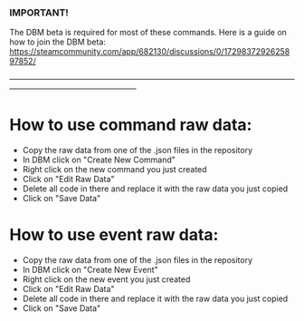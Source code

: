 ### IMPORTANT! 
The DBM beta is required for most of these commands. 
Here is a guide on how to join the DBM beta: 
https://steamcommunity.com/app/682130/discussions/0/1729837292625897852/

————————————————————————————————————————————————————

# How to use command raw data:

- Copy the raw data from one of the .json files in the repository
- In DBM click on "Create New Command" 
- Right click on the new command you just created
- Click on "Edit Raw Data" 
- Delete all code in there and replace it with the raw data you just copied 
- Click on "Save Data" 

# How to use event raw data:

- Copy the raw data from one of the .json files in the repository
- In DBM click on "Create New Event" 
- Right click on the new event you just created
- Click on "Edit Raw Data" 
- Delete all code in there and replace it with the raw data you just copied 
- Click on "Save Data" 





